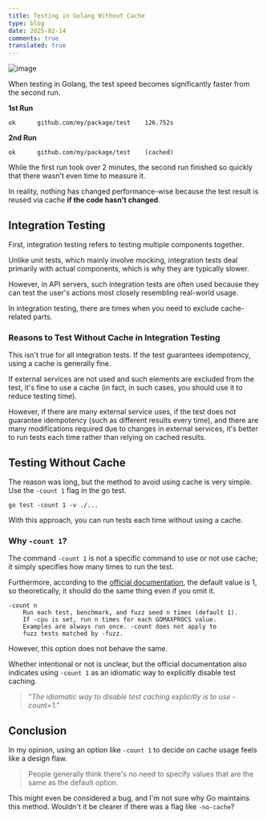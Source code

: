 ```yaml
---
title: Testing in Golang Without Cache
type: blog
date: 2025-02-14
comments: true
translated: true
---
```

![image](/images/go/go-test-without-cache-1739518633592.png)

When testing in Golang, the test speed becomes significantly faster from the second run.

**1st Run**
```shell
ok      github.com/my/package/test    126.752s
```
**2nd Run**
```shell
ok      github.com/my/package/test    (cached)
```
While the first run took over 2 minutes, the second run finished so quickly that there wasn't even time to measure it.

In reality, nothing has changed performance-wise because the test result is reused via cache **if the code hasn't changed**.

## Integration Testing
First, integration testing refers to testing multiple components together.

Unlike unit tests, which mainly involve mocking, integration tests deal primarily with actual components, which is why they are typically slower.

However, in API servers, such integration tests are often used because they can test the user's actions most closely resembling real-world usage.

In integration testing, there are times when you need to exclude cache-related parts.

### Reasons to Test Without Cache in Integration Testing
This isn't true for all integration tests. If the test guarantees idempotency, using a cache is generally fine.

If external services are not used and such elements are excluded from the test, it's fine to use a cache (in fact, in such cases, you should use it to reduce testing time).

However, if there are many external service uses, if the test does not guarantee idempotency (such as different results every time), and there are many modifications required due to changes in external services, it's better to run tests each time rather than relying on cached results.

## Testing Without Cache
The reason was long, but the method to avoid using cache is very simple. Use the `-count 1` flag in the go test.
```shell
go test -count 1 -v ./...
```

With this approach, you can run tests each time without using a cache.

### Why `-count 1`?
The command `-count 1` is not a specific command to use or not use cache; it simply specifies how many times to run the test.

Furthermore, according to the [official documentation](https://pkg.go.dev/cmd/go#hdr-Testing_flags), the default value is 1, so theoretically, it should do the same thing even if you omit it.
```
-count n
    Run each test, benchmark, and fuzz seed n times (default 1).
    If -cpu is set, run n times for each GOMAXPROCS value.
    Examples are always run once. -count does not apply to
    fuzz tests matched by -fuzz.
```

However, this option does not behave the same.

Whether intentional or not is unclear, but the official documentation also indicates using `-count 1` as an idiomatic way to explicitly disable test caching.
> _"The idiomatic way to disable test caching explicitly is to use -count=1."_

## Conclusion
In my opinion, using an option like `-count 1` to decide on cache usage feels like a design flaw.
> People generally think there's no need to specify values that are the same as the default option.

This might even be considered a bug, and I'm not sure why Go maintains this method. Wouldn't it be clearer if there was a flag like `-no-cache`?